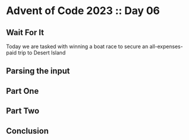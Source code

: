 # Advent of Code 2023 :: Day 06

## Wait For It

Today we are tasked with winning a boat race to secure an all-expenses-paid trip to Desert Island

## Parsing the input

## Part One

## Part Two

## Conclusion

